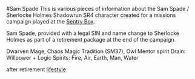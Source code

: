 #Sam Spade
This is various pieces of information about the Sam Spade / Sherlocke Holmes Shadowrun SR4 character created for a missions campaign played at the [Sentry Box](http://www.sentrybox.com/).

Sam Spade, provided with a legal SIN and name change to Sherlocke Holmes as part of a retirement package at the end of the campaign.

Dwarven Mage, Chaos Magic Tradition (SM37), Owl Mentor spirit
Drain: Willpower + Logic
Spirits: Fire, Air, Earth, Man, Water

after retirement [lifestyle](./sam_spade/lifestyle.md)
